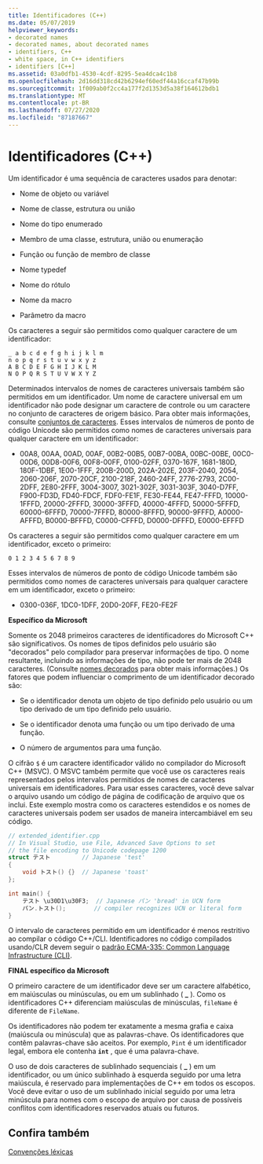 ```yaml
---
title: Identificadores (C++)
ms.date: 05/07/2019
helpviewer_keywords:
- decorated names
- decorated names, about decorated names
- identifiers, C++
- white space, in C++ identifiers
- identifiers [C++]
ms.assetid: 03a0dfb1-4530-4cdf-8295-5ea4dca4c1b8
ms.openlocfilehash: 2d16dd318cd42b6294ef60edf44a16ccaf47b99b
ms.sourcegitcommit: 1f009ab0f2cc4a177f2d1353d5a38f164612bdb1
ms.translationtype: MT
ms.contentlocale: pt-BR
ms.lasthandoff: 07/27/2020
ms.locfileid: "87187667"
---
```

# <a name="identifiers-c"></a>Identificadores (C++)

Um identificador é uma sequência de caracteres usados para denotar:

- Nome de objeto ou variável

- Nome de classe, estrutura ou união

- Nome do tipo enumerado

- Membro de uma classe, estrutura, união ou enumeração

- Função ou função de membro de classe

- Nome typedef

- Nome do rótulo

- Nome da macro

- Parâmetro da macro

Os caracteres a seguir são permitidos como qualquer caractere de um identificador:

```
_ a b c d e f g h i j k l m
n o p q r s t u v w x y z
A B C D E F G H I J K L M
N O P Q R S T U V W X Y Z
```

Determinados intervalos de nomes de caracteres universais também são permitidos em um identificador.  Um nome de caractere universal em um identificador não pode designar um caractere de controle ou um caractere no conjunto de caracteres de origem básico. Para obter mais informações, consulte [conjuntos de caracteres](../cpp/character-sets.md). Esses intervalos de números de ponto de código Unicode são permitidos como nomes de caracteres universais para qualquer caractere em um identificador:

- 00A8, 00AA, 00AD, 00AF, 00B2-00B5, 00B7-00BA, 00BC-00BE, 00C0-00D6, 00D8-00F6, 00F8-00FF, 0100-02FF, 0370-167F, 1681-180D, 180F-1DBF, 1E00-1FFF, 200B-200D, 202A-202E, 203F-2040, 2054, 2060-206F, 2070-20CF, 2100-218F, 2460-24FF, 2776-2793, 2C00-2DFF, 2E80-2FFF, 3004-3007, 3021-302F, 3031-303F, 3040-D7FF, F900-FD3D, FD40-FDCF, FDF0-FE1F, FE30-FE44, FE47-FFFD, 10000-1FFFD, 20000-2FFFD, 30000-3FFFD, 40000-4FFFD, 50000-5FFFD, 60000-6FFFD, 70000-7FFFD, 80000-8FFFD, 90000-9FFFD, A0000-AFFFD, B0000-BFFFD, C0000-CFFFD, D0000-DFFFD, E0000-EFFFD

Os caracteres a seguir são permitidos como qualquer caractere em um identificador, exceto o primeiro:

```
0 1 2 3 4 5 6 7 8 9
```

Esses intervalos de números de ponto de código Unicode também são permitidos como nomes de caracteres universais para qualquer caractere em um identificador, exceto o primeiro:

- 0300-036F, 1DC0-1DFF, 20D0-20FF, FE20-FE2F

**Específico da Microsoft**

Somente os 2048 primeiros caracteres de identificadores do Microsoft C++ são significativos. Os nomes de tipos definidos pelo usuário são "decorados" pelo compilador para preservar informações de tipo. O nome resultante, incluindo as informações de tipo, não pode ter mais de 2048 caracteres. (Consulte [nomes decorados](../build/reference/decorated-names.md) para obter mais informações.) Os fatores que podem influenciar o comprimento de um identificador decorado são:

- Se o identificador denota um objeto de tipo definido pelo usuário ou um tipo derivado de um tipo definido pelo usuário.

- Se o identificador denota uma função ou um tipo derivado de uma função.

- O número de argumentos para uma função.

O cifrão `$` é um caractere identificador válido no compilador do Microsoft C++ (MSVC). O MSVC também permite que você use os caracteres reais representados pelos intervalos permitidos de nomes de caracteres universais em identificadores. Para usar esses caracteres, você deve salvar o arquivo usando um código de página de codificação de arquivo que os inclui.  Este exemplo mostra como os caracteres estendidos e os nomes de caracteres universais podem ser usados de maneira intercambiável em seu código.

```cpp
// extended_identifier.cpp
// In Visual Studio, use File, Advanced Save Options to set
// the file encoding to Unicode codepage 1200
struct テスト         // Japanese 'test'
{
    void トスト() {}  // Japanese 'toast'
};

int main() {
    テスト \u30D1\u30F3;  // Japanese パン 'bread' in UCN form
    パン.トスト();        // compiler recognizes UCN or literal form
}
```

O intervalo de caracteres permitido em um identificador é menos restritivo ao compilar o código C++/CLI. Identificadores no código compilados usando/CLR devem seguir o [padrão ECMA-335: Common Language Infrastructure (CLI)](https://www.ecma-international.org/publications/standards/Ecma-335.htm).

**FINAL específico da Microsoft**

O primeiro caractere de um identificador deve ser um caractere alfabético, em maiúsculas ou minúsculas, ou em um sublinhado ( **_** ). Como os identificadores C++ diferenciam maiúsculas de minúsculas, `fileName` é diferente de `FileName`.

Os identificadores não podem ter exatamente a mesma grafia e caixa (maiúscula ou minúscula) que as palavras-chave. Os identificadores que contêm palavras-chave são aceitos. Por exemplo, `Pint` é um identificador legal, embora ele contenha **`int`** , que é uma palavra-chave.

O uso de dois caracteres de sublinhado sequenciais ( **_** ) em um identificador, ou um único sublinhado à esquerda seguido por uma letra maiúscula, é reservado para implementações de C++ em todos os escopos. Você deve evitar o uso de um sublinhado inicial seguido por uma letra minúscula para nomes com o escopo de arquivo por causa de possíveis conflitos com identificadores reservados atuais ou futuros.

## <a name="see-also"></a>Confira também

[Convenções léxicas](../cpp/lexical-conventions.md)
